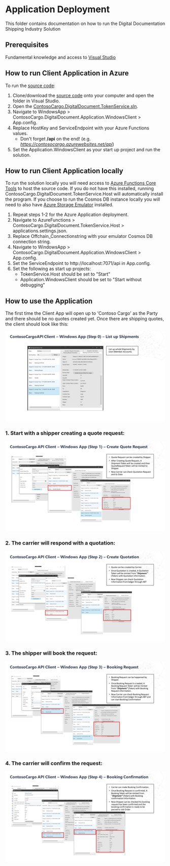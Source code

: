 # Application Deployment

This folder contains documentation on how to run the Digital Documentation Shipping Industry Solution

 
## Prerequisites
Fundamental knowledge and access to [Visual Studio](https://visualstudio.microsoft.com/)


## How to run Client Application in Azure

To run the [source code](../01_Source_Code_Deployment/src):

1. Clone/download the [source code](../01_Source_Code_Deployment/src) onto your computer and open the folder in Visual Studio.
2. Open the [ContosoCargo.DigitalDocument.TokenService.sln](../01_Source_Code_Deployment/src/ContosoCargo.DigitalDocument.TokenService.sln).
3. Navigate to WindowsApp > ContosoCargo.DigitalDocument.Application.WindowsClient > App.config.
4. Replace HostKey and ServiceEndpoint with your Azure Functions values.
     - Don't forget **/api** on the end! (e.g. _https://contosocargo.azurewebsites.net/api_)
5. Set the Application.WindowsClient as your start up project and run the solution.


## How to run Client Application locally

To run the solution locally you will need access to [Azure Functions Core Tools](https://docs.microsoft.com/en-us/azure/azure-functions/functions-run-local?tabs=windows%2Ccsharp%2Cbash) to host the source code. If you do not have this installed, running ContosoCargo.DigitalDocument.TokenService.Host will automatically install the program.
If you choose to run the Cosmos DB instance locally you will need to also have [Azure Storage Emulator](https://docs.microsoft.com/en-us/azure/storage/common/storage-use-emulator) installed.

1. Repeat steps 1-2 for the Azure Application deployment.
2. Navigate to AzureFunctions > ContosoCargo.DigitalDocument.TokenService.Host > applications.settings.json.
3. Replace Offchain_Connectionstring with your emulator Cosmos DB connection string.
4. Navigate to WindowsApp > ContosoCargo.DigitalDocument.Application.WindowsClient > App.config.
5. Set the ServiceEndpoint to http://localhost:7071/api in App.config.
6. Set the following as start up projects:
    - TokenService.Host should be set to "Start"
    - Application.WindowsClient should be set to "Start without debugging"


## How to use the Application

The first time the Client App will open up to 'Contoso Cargo' as the Party and there should be no quotes created yet. Once there are shipping quotes, the client should look like this:

![Step 0](./Step_0.JPG)

### 1. Start with a shipper creating a quote request:
![Step 1](./Step_1.JPG)

### 2. The carrier will respond with a quotation:
![Step 2](./Step_2.JPG)

### 3. The shipper will book the request:
![Step 3](./Step_3.JPG)

### 4. The carrier will confirm the request:
![Step 4](./Step_4.JPG)